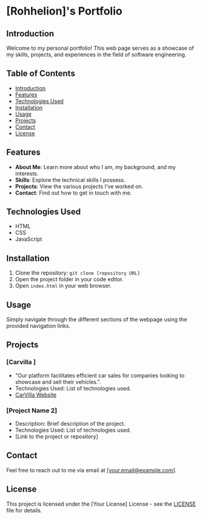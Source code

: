 # [Rohhelion]'s Portfolio

## Introduction
Welcome to my personal portfolio! This web page serves as a showcase of my skills, projects, and experiences in the field of software engineering.

## Table of Contents
- [Introduction](#introduction)
- [Features](#features)
- [Technologies Used](#technologies-used)
- [Installation](#installation)
- [Usage](#usage)
- [Projects](#projects)
- [Contact](#contact)
- [License](#license)

## Features
- **About Me**: Learn more about who I am, my background, and my interests.
- **Skills**: Explore the technical skills I possess.
- **Projects**: View the various projects I've worked on.
- **Contact**: Find out how to get in touch with me.

## Technologies Used
- HTML
- CSS
- JavaScript

## Installation
1. Clone the repository: `git clone [repository URL]`
2. Open the project folder in your code editor.
3. Open `index.html` in your web browser.

## Usage
Simply navigate through the different sections of the webpage using the provided navigation links.

## Projects
### [Carvilla ]
- "Our platform facilitates efficient car sales for companies looking to showcase and sell their vehicles.".
- Technologies Used: List of technologies used.
- [CarVilla Website](https://rohhelion.github.io/carvilla/)

### [Project Name 2]
- Description: Brief description of the project.
- Technologies Used: List of technologies used.
- [Link to the project or repository]

## Contact
Feel free to reach out to me via email at [your.email@example.com].

## License
This project is licensed under the [Your License] License - see the [LICENSE](LICENSE) file for details.

